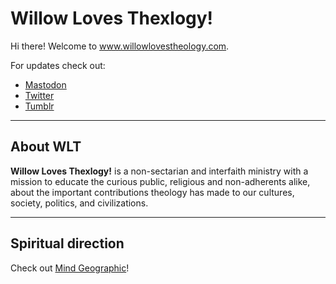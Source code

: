 # Willow Loves Thexlogy!  

Hi there! Welcome to www.willowlovestheology.com.  

For updates check out:  

- [Mastodon](https://openweb.social/@willowlovestheology)  
- [Twitter](https://twitter.com/wlovestheology)  
- [Tumblr](https://notes.willowlovestheology.com)  

----  

## About WLT  

**Willow Loves Thexlogy!** is a non-sectarian and interfaith ministry with a mission to educate the curious public, religious and non-adherents alike, about the important contributions theology has made to our cultures, society, politics, and civilizations.  

----  

## Spiritual direction  

Check out [Mind Geographic](https://www.mindgeographic.xyz)!  